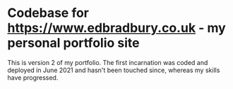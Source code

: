 # Codebase for https://www.edbradbury.co.uk - my personal portfolio site

This is version 2 of my portfolio. The first incarnation was coded and deployed in June 2021 and hasn't been touched since, whereas my skills have progressed.